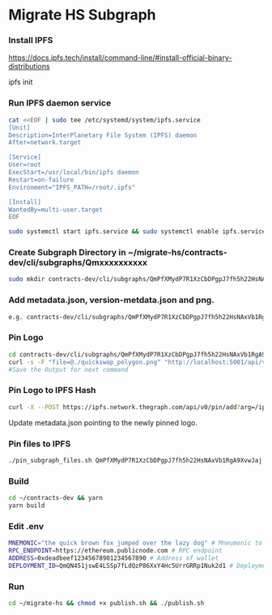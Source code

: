 # Migrate HS Subgraph

### Install IPFS

https://docs.ipfs.tech/install/command-line/#install-official-binary-distributions

ipfs init

### Run IPFS daemon service
```bash
cat <<EOF | sudo tee /etc/systemd/system/ipfs.service
[Unit]
Description=InterPlanetary File System (IPFS) daemon
After=network.target

[Service]
User=root
ExecStart=/usr/local/bin/ipfs daemon
Restart=on-failure
Environment="IPFS_PATH=/root/.ipfs"

[Install]
WantedBy=multi-user.target
EOF
```
```bash
sudo systemctl start ipfs.service && sudo systemctl enable ipfs.service
```
### Create Subgraph Directory in ~/migrate-hs/contracts-dev/cli/subgraphs/Qmxxxxxxxxxx
```bash
sudo mkdir contracts-dev/cli/subgraphs/QmPfXMydP7R1XzCbDPgpJ7fh5h22HsNAxVb1RgA9XvwJaj # HS Deployment ID
```
### Add metadata.json, version-metdata.json and png. 

```bash
e.g. contracts-dev/cli/subgraphs/QmPfXMydP7R1XzCbDPgpJ7fh5h22HsNAxVb1RgA9XvwJaj
```
### Pin Logo
```bash
cd contracts-dev/cli/subgraphs/QmPfXMydP7R1XzCbDPgpJ7fh5h22HsNAxVb1RgA9XvwJaj
curl -s -F "file=@./quickswap_polygon.png" "http://localhost:5001/api/v0/add" | jq -r '.Hash'
#Save the Output for next command
```
### Pin Logo to IPFS Hash
```bash
curl -X --POST https://ipfs.network.thegraph.com/api/v0/pin/add?arg=/ipfs/Qmhash-output-from-above-command
```
Update metadata.json pointing to the newly pinned logo.
### Pin files to IPFS
```bash
./pin_subgraph_files.sh QmPfXMydP7R1XzCbDPgpJ7fh5h22HsNAxVb1RgA9XvwJaj hs-network migrated-network
```

### Build

```bash
cd ~/contracts-dev && yarn
yarn build
```

### Edit .env
```bash
MNEMONIC="the quick brown fox jumped over the lazy dog" # Mneumonic to funded wallet
RPC_ENDPOINT=https://ethereum.publicnode.com # RPC endpoint
ADDRESS=0xdeadbeef12345678901234567890 # Address of wallet
DEPLOYMENT_ID=QmQN451jswE4LSSp7fLdQzP86XxY4Hc5UrrGRRp1Nuk2d1 # Deployment ID on HS
```

### Run
```bash
cd ~/migrate-hs && chmod +x publish.sh && ./publish.sh
```
